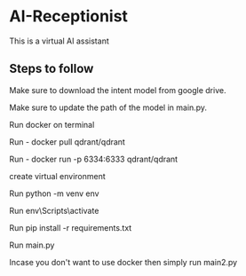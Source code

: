 ﻿# AI-Receptionist
This is a virtual AI assistant

## Steps to follow

Make sure to download the intent model from google drive.

Make sure to update the path of the model in main.py.

Run docker on terminal

Run - docker pull qdrant/qdrant

Run - docker run -p 6334:6333 qdrant/qdrant

create virtual environment 

Run python -m venv env

Run env\Scripts\activate

Run pip install -r requirements.txt

Run main.py

Incase you don't want to use docker then simply run main2.py
